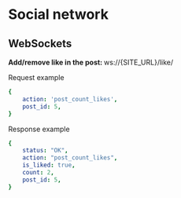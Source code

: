 # Social network
## WebSockets
<b>Add/remove like in the post: </b> ws://{SITE_URL}/like/

<p>Request example</p>

```yaml
{
    action: 'post_count_likes',
    post_id: 5,
}
```
<p>Response example</p>

```yaml
{
    status: "OK",
    action: "post_count_likes",
    is_liked: true,
    count: 2,
    post_id: 5,
}
```
